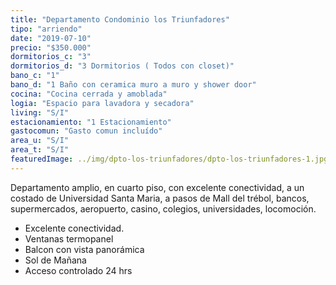 ```yaml
---
title: "Departamento Condominio los Triunfadores"
tipo: "arriendo"
date: "2019-07-10"
precio: "$350.000"
dormitorios_c: "3"
dormitorios_d: "3 Dormitorios ( Todos con closet)"
bano_c: "1"
bano_d: "1 Baño con ceramica muro a muro y shower door"
cocina: "Cocina cerrada y amoblada"
logia: "Espacio para lavadora y secadora"
living: "S/I"
estacionamiento: "1 Estacionamiento"
gastocomun: "Gasto comun incluído"
area_u: "S/I"
area_t: "S/I"
featuredImage: ../img/dpto-los-triunfadores/dpto-los-triunfadores-1.jpg
---
```

Departamento amplio, en cuarto piso, con excelente conectividad, a un costado de Universidad Santa Maria, a pasos de Mall del trébol, bancos, supermercados, aeropuerto, casino, colegios, universidades, locomoción.

* Excelente conectividad.
* Ventanas termopanel
* Balcon con vista panorámica
* Sol de Mañana
* Acceso controlado 24 hrs


